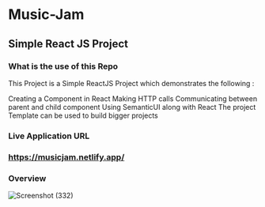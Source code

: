 # Music-Jam

## Simple React JS Project
### What is the use of this Repo
This Project is a Simple ReactJS Project which demonstrates the following :

Creating a Component in React
Making HTTP calls 
Communicating between parent and child component
Using SemanticUI along with React
The project Template can be used to build bigger projects
### Live Application URL
### https://musicjam.netlify.app/
### Overview
![Screenshot (332)](https://user-images.githubusercontent.com/71606731/113482362-19a5f080-94bc-11eb-9808-c9951cd2ce92.png)

